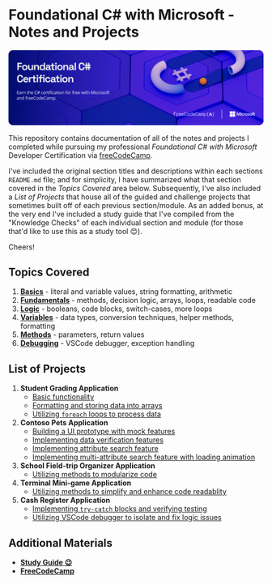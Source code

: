# Foundational C# with Microsoft - Notes and Projects

![](/other/csharp-certification-banner.png)

This repository contains documentation of all of the notes and projects I completed while pursuing my professional *Foundational C# with Microsoft* Developer Certification via [freeCodeCamp](https://www.freecodecamp.org/learn).

I've included the original section titles and descriptions within each sections `README.md` file; and for simplicity, I have summarized what that section covered in the *Topics Covered* area below. Subsequently, I've also included a *List of Projects* that house all of the guided and challenge projects that sometimes built off of each previous section/module. As an added bonus, at the very end I've included a study guide that I've compiled from the "Knowledge Checks" of each individual section and module (for those that'd like to use this as a study tool :blush:).

Cheers!

## Topics Covered

1. [**<ins>Basics</ins>**](1-Write-Your-First-Code-Using-CSharp/readme.md) - literal and variable values, string formatting, arithmetic
2. [**<ins>Fundamentals</ins>**](2-Create-and-Run-Simple-CSharp-Console-Applications/readme.md) - methods, decision logic, arrays, loops, readable code
3. [**<ins>Logic</ins>**](3-Add-Logic-to-CSharp-Console-Applications/README.md) - booleans, code blocks, switch-cases, more loops
4. [**<ins>Variables</ins>**](4-Work-with-Variable-Data-in-CSharp-Console-Applications/README.md) - data types, conversion techniques, helper methods, formatting
5. [**<ins>Methods</ins>**](5-Create-Methods-in-CSharp-Console-Applications/README.md) - parameters, return values
6. [**<ins>Debugging</ins>**](6-Debug-CSharp-Console-Applications/README.md) - VSCode debugger, exception handling

## List of Projects
1. **Student Grading Application**
    - [Basic functionality](1-Write-Your-First-Code-Using-CSharp/05-guided-project.cs)
    - [Formatting and storing data into arrays](2-Create-and-Run-Simple-CSharp-Console-Applications/06-guided-project.md)
    - [Utilizing `foreach` loops to process data](2-Create-and-Run-Simple-CSharp-Console-Applications/07-challenge-project.md)
2. **Contoso Pets Application**
    - [Building a UI prototype with mock features](3-Add-Logic-to-CSharp-Console-Applications/06-guided-project.md)
    - [Implementing data verification features](3-Add-Logic-to-CSharp-Console-Applications/07-challenge-project.md)
    - [Implementing attribute search feature](4-Work-with-Variable-Data-in-CSharp-Console-Applications/06-guided-project.md)
    - [Implementing multi-attribute search feature with loading animation](4-Work-with-Variable-Data-in-CSharp-Console-Applications/07-challenge-project.md)
3. **School Field-trip Organizer Application**
    - [Utilizing methods to modularize code](5-Create-Methods-in-CSharp-Console-Applications/04-guided-project.md)
4. **Terminal Mini-game Application**
    - [Utilizing methods to simplify and enhance code readablity](5-Create-Methods-in-CSharp-Console-Applications/05-challenge-project.md)
5. **Cash Register Application**
    - [Implementing `try-catch` blocks and verifying testing](6-Debug-CSharp-Console-Applications/05-guided-project.md)
    - [Utilizing VSCode debugger to isolate and fix logic issues](6-Debug-CSharp-Console-Applications/06-challenge-project.md)

## Additional Materials

- [**Study Guide :wink:**](7-Foundational-CSharp-with-Microsoft-Certification-Exam/study-guide.md)
- [**FreeCodeCamp**](https://www.freecodecamp.org/learn/foundational-c-sharp-with-microsoft)